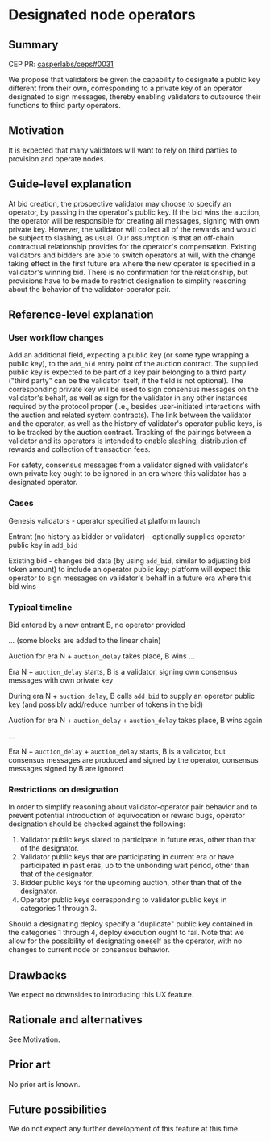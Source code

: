 # Designated node operators

## Summary

[summary]: #summary

CEP PR: [casperlabs/ceps#0031](https://github.com/casperlabs/ceps/pull/0031)

We propose that validators be given the capability to designate a public key different from their own, corresponding to a private key of an operator designated to sign messages, thereby enabling validators to outsource their functions to third party operators.

## Motivation

[motivation]: #motivation

It is expected that many validators will want to rely on third parties to provision and operate nodes. 

## Guide-level explanation

[guide-level-explanation]: #guide-level-explanation

At bid creation, the prospective validator may choose to specify an operator, by passing in the operator's public key. If the bid wins the auction, the operator will be responsible for creating all messages, signing with own private key. However, the validator will collect all of the rewards and would be subject to slashing, as usual. Our assumption is that an off-chain contractual relationship provides for the operator's compensation. Existing validators and bidders are able to switch operators at will, with the change taking effect in the first future era where the new operator is specified in a validator's winning bid. There is no confirmation for the relationship, but provisions have to be made to restrict designation to simplify reasoning about the behavior of the validator-operator pair. 

## Reference-level explanation

[reference-level-explanation]: #reference-level-explanation

### User workflow changes

Add an additional field, expecting a public key (or some type wrapping a public key), to the `add_bid` entry point of the auction contract. The supplied public key is expected to be part of a key pair belonging to a third party ("third party" can be the validator itself, if the field is not optional). The corresponding private key will be used to sign consensus messages on the validator's behalf, as well as sign for the validator in any other instances required by the protocol proper (i.e., besides user-initiated interactions with the auction and related system contracts). The link between the validator and the operator, as well as the history of validator's operator public keys, is to be tracked by the auction contract. Tracking of the pairings between a validator and its operators is intended to enable slashing, distribution of rewards and collection of transaction fees.

For safety, consensus messages from a validator signed with validator's own private key ought to be ignored in an era where this validator has a designated operator.

### Cases

Genesis validators - operator specified at platform launch

Entrant (no history as bidder or validator) - optionally supplies operator public key in `add_bid`

Existing bid - changes bid data (by using `add_bid`, similar to adjusting bid token amount) to include an operator public key; platform will expect this operator to sign messages on validator's behalf in a future era where this bid wins

### Typical timeline

Bid entered by a new entrant B, no operator provided

... (some blocks are added to the linear chain)

Auction for era N + `auction_delay` takes place, B wins
...

Era N + `auction_delay` starts, B is a validator, signing own consensus messages with own private key

During era N + `auction_delay`, B calls `add_bid` to supply an operator public key (and possibly add/reduce number of tokens in the bid)

Auction for era N + `auction_delay` + `auction_delay` takes place, B wins again

...

Era N + `auction_delay` + `auction_delay` starts, B is a validator, but consensus messages are produced and signed by the operator, consensus messages signed by B are ignored

### Restrictions on designation

In order to simplify reasoning about validator-operator pair behavior and to prevent potential introduction of equivocation or reward bugs, operator designation should be checked against the following:

1. Validator public keys slated to participate in future eras, other than that of the designator.
2. Validator public keys that are participating in current era or have participated in past eras, up to the unbonding wait period, other than that of the designator.
3. Bidder public keys for the upcoming auction, other than that of the designator.
3. Operator public keys corresponding to validator public keys in categories 1 through 3.

Should a designating deploy specify a "duplicate" public key contained in the categories 1 through 4, deploy execution ought to fail. Note that we allow for the possibility of designating oneself as the operator, with no changes to current node or consensus behavior.

## Drawbacks

[drawbacks]: #drawbacks

We expect no downsides to introducing this UX feature.

## Rationale and alternatives

[rationale-and-alternatives]: #rationale-and-alternatives

See Motivation.

## Prior art

[prior-art]: #prior-art

No prior art is known.

## Future possibilities

[future-possibilities]: #future-possibilities

We do not expect any further development of this feature at this time.
